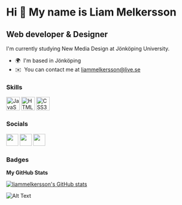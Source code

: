 Hi 👋 My name is Liam Melkersson 
================================  
Web developer & Designer 
------------------------  
I'm currently studying New Media Design at Jönköping University.  
* 🌍  I'm based in Jönköping 
* ✉️  You can contact me at [liammelkersson@live.se](mailto:liammelkersson@live.se)

### Skills  

<p align="left"> <a href="https://developer.mozilla.org/en-US/docs/Web/JavaScript" target="_blank" rel="noreferrer"><img src="https://raw.githubusercontent.com/danielcranney/readme-generator/main/public/icons/skills/javascript-colored.svg" width="36" height="36" alt="JavaScript" /></a> <a href="https://developer.mozilla.org/en-US/docs/Glossary/HTML5" target="_blank" rel="noreferrer"><img src="https://raw.githubusercontent.com/danielcranney/readme-generator/main/public/icons/skills/html5-colored.svg" width="36" height="36" alt="HTML5" /></a> <a href="https://www.w3.org/TR/CSS/#css" target="_blank" rel="noreferrer"><img src="https://raw.githubusercontent.com/danielcranney/readme-generator/main/public/icons/skills/css3-colored.svg" width="36" height="36" alt="CSS3" /></a> </p> 

### Socials  <p align="left"> <a href="https://www.github.com/liammelkersson" target="_blank" rel="noreferrer"><img src="https://raw.githubusercontent.com/danielcranney/readme-generator/main/public/icons/socials/github-dark.svg" width="32" height="32" /></a> <a href="http://www.instagram.com/liammelkersson" target="_blank" rel="noreferrer"><img src="https://raw.githubusercontent.com/danielcranney/readme-generator/main/public/icons/socials/instagram.svg" width="32" height="32" /></a> <a href="https://www.linkedin.com/in/liammelkersson" target="_blank" rel="noreferrer"><img src="https://raw.githubusercontent.com/danielcranney/readme-generator/main/public/icons/socials/linkedin.svg" width="32" height="32" /></a></p>
### Badges

<b>My GitHub Stats</b>

<a href="http://www.github.com/liammelkersson"><img src="https://github-readme-stats.vercel.app/api?username=liammelkersson&show_icons=true&hide=stars,prs,&count_private=true&title_color=22c55e&text_color=ffffff&icon_color=22c55e&bg_color=22272e&hide_border=true&show_icons=true" alt="liammelkersson's GitHub stats" /></a>

![Alt Text](https://media.giphy.com/media/scZPhLqaVOM1qG4lT9/giphy.gif?cid=ecf05e47g46d5sxc7wae3e1vb8sq0jy760q8bc6uq4ov33zv&ep=v1_gifs_search&rid=giphy.gif&ct=g)

